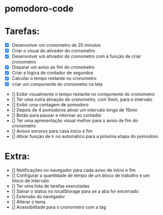 # pomodoro-code

# Tarefas:

- [X] Desenvolver um cronometro de 25 minutos
- [X] Criar o visual do ativador do cronometro
- [X] Desenvolver um ativador do cronometro com a função de criar cronometro 
- [X] Disparar um aviso ao fim do cronometro
- [X] Criar a lógica de contador de segundos
- [X] Calcular o tempo restante no cronometro
- [X] criar um componente do cronometro na tela
- [] Exibir visualmente o tempo restante no componente do cronometro
- [] Ter uma outra ativação do cronometro, com 5min, para o intervalo
- [] Exibir uma contagem de pomodoro
- [] Depois de 4 pomodoros ativar um intervalo longo de 15min
- [] Botão para pausar e retornar ao contador
- [] Ter uma apresentação visual melhor para o aviso de fim do cronometro
- [] Avisos sonoros para casa início e fim
- [] Ativar função de ir no automático para a próxima etapa do pomodoro


# Extra:


- [] Notificações no navegador para cada aviso de início e fim
- [] Configurar a quantidade de tempo de um bloco de trabalho e um bloco de intervalo
- [] Ter uma lista de tarefas executadas
- [] Salvar o status no localStorage para se a aba for encerrado
- [] Extensão do navegador
- [] Alterar o tema
- [] Acessibilitade para o cronometro com a tag <time>